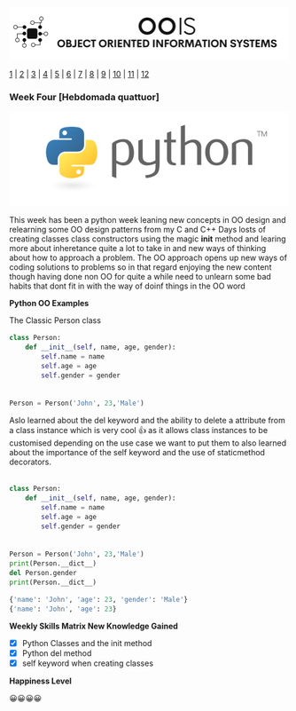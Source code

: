 ![Logo](Image/LogoW.png)

[1](/MyPortfolio/OOIS/Unit01.html) | [2](/MyPortfolio/OOIS/Unit02.html) | [3](/MyPortfolio/OOIS/Unit03.html) | [4](/MyPortfolio/OOIS/Unit04.html) | [5](/MyPortfolio/OOIS/Unit05.html) | [6](/MyPortfolio/OOIS/Unit06.html) | [7](/MyPortfolio/OOIS/Unit07.html) | [8](/MyPortfolio/OOIS/Unit08.html) | [9](/MyPortfolio/OOIS/Unit09.html) | [10](/MyPortfolio/OOIS/Unit10.html) | [11](/MyPortfolio/OOIS/Unit11.html) | [12](/MyPortfolio/OOIS/Unit12.html)

### Week Four [Hebdomada quattuor]

![Python](Image/python-logo-master-v3-TM.png)

This week has been a python week leaning new concepts in OO design and relearning some OO design patterns from my C and C++ Days losts of creating classes class constructors using the magic __init__ method and learing more about inheretance quite a lot to take in and new ways of thinking about how to approach a problem. The OO approach opens up new ways of coding solutions to problems so in that regard enjoying the new content though having done non OO for quite a while need to unlearn some bad habits that dont fit in with the way of doinf things in the OO word

**Python OO Examples**

The Classic Person class 

```python
class Person:
    def __init__(self, name, age, gender):
        self.name = name
        self.age = age
        self.gender = gender


Person = Person('John', 23,'Male')
```

Aslo learned about the del keyword and the ability to delete a attribute from a class instance which is very cool 👍 as it allows class instances to be customised depending on the use case we want to put them to also learned about the importance of the self keyword and the use of staticmethod decorators.

```python

class Person:
    def __init__(self, name, age, gender):
        self.name = name
        self.age = age
        self.gender = gender


Person = Person('John', 23,'Male')
print(Person.__dict__)
del Person.gender
print(Person.__dict__)
```

```python
{'name': 'John', 'age': 23, 'gender': 'Male'}
{'name': 'John', 'age': 23}
```

**Weekly Skills Matrix New Knowledge Gained**

- [x] Python Classes and the init method
- [X] Python del method 
- [X] self keyword when creating classes

**Happiness Level**

😀😀😀😀
